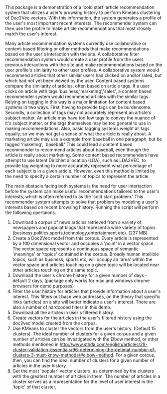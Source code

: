 This package is a demonstration of a 'cold start' article recommendation system that utilizes a user's browsing history to perform Kmeans clustering of Doc2Vec vectors. With this information, the system generates a profile of the user's most important recent interests. The recommender system can then use the profile to make article recommendations that most closely match the user's interest. 

Many article recommendation systems currently use collaborative or content-based filtering or other methods that make recommendations based on the user's interaction with the site.  A collaborative filter recommendation system would create a user profile from the users previous interactions with the site and make recommendations based on the user profile's similarity to other user profiles. A collaborative system would recommend articles that other similar users had clicked on and/or rated, but which had not yet been viewed by the user. Content based systems compare the similarity of articles, often based on article tags. If a user clicks on article with tags 'business,'marketing','sales', a content based recommender system would recommend articles with the similar tags. Relying on tagging in this way is a major limitation for content based systems in two ways. First, having to provide tags can be burdensome. Secondly, a collection of tags may not accurately represent an article's subject matter. An article may have too few tags to convey the nuance of it's subject matter, or the tags themselves may be too general to use in making recommendations. Also, basic tagging systems weight all tags equally, so we may not get a sense of what the article is really about. A marketing article may use a example from baseball in one paragraph, but be tagged 'maketing', 'baseball.' This could lead a content based recommender to recommend articles about baseball, even though the article is really about marketing. Some content based recommenders have attempt to use latent Dirichlet allocation (LDA), such as LDA2VEC, to provide tag weighting to more accurately represent what percentage of each subject is in a given article. However, even this method is limited by the need to specify a certain number of topics to represent the article. 

The main obstacle facing both systems is the need for user intertaction before the system can make useful recommendations tailored to the user's interests, which is often referred to as the 'cold start problem.' This recommender system attempts to solve that problem by modeling a user's interests based on recent browsing history. Running the script will perform the following opertaions. 

1. Download a corpus of news articles retrieved from a variety of newspapers and populat blogs that represent a wide variety of topics (business,politics,sports,technology,entertainment etc). (237 MB). 
2. Create a Doc2Vec model from this corpus. Every article is represented by a 100 dimensional vector and occupies a 'point' in a vector space. The vector space represents a continuous space of semantic 'meanings' or 'topics' contained in the corpus. Broadly human intellible topics, such as business, sports etc, will occupy an 'area' within the vector space and articles touching on a given topic will be located near other articles touching on the same topic. 
3. Download the user's chrome history for a given number of days - default 2 days. (package only works for mac and windows chrome browsers for demo purposes) 
4. Filter the user history for articles that provide information about a user's interest. This filters out base web addresses, on the theory that specific links (articles) on a site will better indicate a user's interest. There are also a number of hardcoded filters in this demo. 
5. Download all the articles in user's filtered history. 
6. Create vectors for the articles in the user's filtered history using the doc2vec model created from the corpus. 
7. Use KMeans to cluster the vectors from the user's history. (Default 15 clusters). The ideal number of clusters for a given corpus and a given number of articles can be investigated with the Elbow method, or other methods mentioned in http://www.sthda.com/english/articles/29-cluster-validation-essentials/96-determining-the-optimal-number-of-clusters-3-must-know-methods/#elbow-method. For a given corpus, then, you can find the ideal number of clusters for a given number of articles in the user history. 
8. Get the most 'popular' vector clusters, as determined by the clusters with the greatest number of articles in them. The number of articles in a cluster serves as a representation for the level of user interest in the 'topic' of that cluster. 
